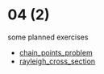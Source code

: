 # 04 (2)
some planned exercises

+ [chain_points_problem](chain_points_problem.ipynb)
+ [rayleigh_cross_section](rayleigh_cross_section.ipynb)
